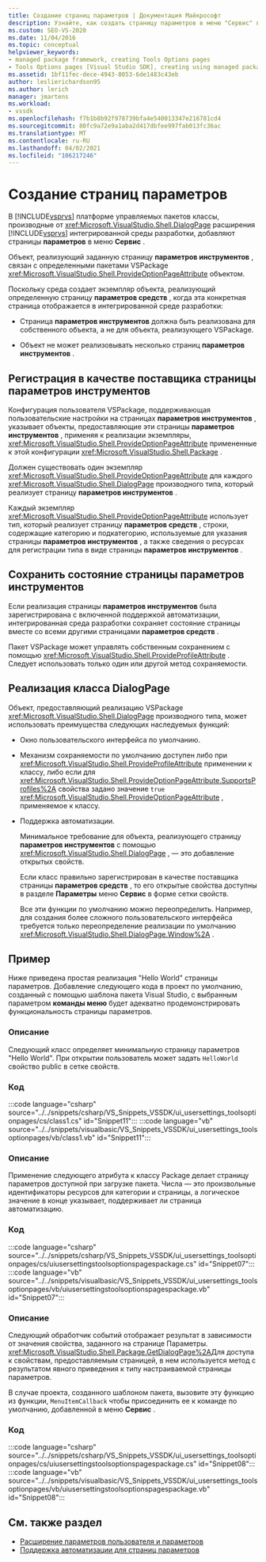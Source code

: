 ```yaml
---
title: Создание страниц параметров | Документация Майкрософт
description: Узнайте, как создать страницу параметров в меню "Сервис" в Visual Studio, реализовав класс DialogPage из управляемой платформы пакетов.
ms.custom: SEO-VS-2020
ms.date: 11/04/2016
ms.topic: conceptual
helpviewer_keywords:
- managed package framework, creating Tools Options pages
- Tools Options pages [Visual Studio SDK], creating using managed package framework
ms.assetid: 1bf11fec-dece-4943-8053-6de1483c43eb
author: leslierichardson95
ms.author: lerich
manager: jmartens
ms.workload:
- vssdk
ms.openlocfilehash: f7b1b8b92f978739bfa4e540013347e216781cd4
ms.sourcegitcommit: 80fc9a72e9a1aba2d417dbfee997fab013fc36ac
ms.translationtype: MT
ms.contentlocale: ru-RU
ms.lasthandoff: 04/02/2021
ms.locfileid: "106217246"
---
```

# <a name="create-options-pages"></a>Создание страниц параметров
В [!INCLUDE[vsprvs](../../code-quality/includes/vsprvs_md.md)] платформе управляемых пакетов классы, производные от <xref:Microsoft.VisualStudio.Shell.DialogPage> расширения [!INCLUDE[vsprvs](../../code-quality/includes/vsprvs_md.md)] интегрированной среды разработки, добавляют страницы **параметров** в меню **Сервис** .

 Объект, реализующий заданную страницу **параметров инструментов** , связан с определенными пакетами VSPackage <xref:Microsoft.VisualStudio.Shell.ProvideOptionPageAttribute> объектом.

 Поскольку среда создает экземпляр объекта, реализующий определенную страницу **параметров средств** , когда эта конкретная страница отображается в интегрированной среде разработки:

- Страница **параметров инструментов** должна быть реализована для собственного объекта, а не для объекта, реализующего VSPackage.

- Объект не может реализовывать несколько страниц **параметров инструментов** .

## <a name="register-as-a-tools-options-page-provider"></a>Регистрация в качестве поставщика страницы параметров инструментов
 Конфигурация пользователя VSPackage, поддерживающая пользовательские настройки на страницах **параметров инструментов** , указывает объекты, предоставляющие эти страницы **параметров инструментов** , применяя к реализации экземпляры, <xref:Microsoft.VisualStudio.Shell.ProvideOptionPageAttribute> примененные к этой конфигурации <xref:Microsoft.VisualStudio.Shell.Package> .

 Должен существовать один экземпляр <xref:Microsoft.VisualStudio.Shell.ProvideOptionPageAttribute> для каждого <xref:Microsoft.VisualStudio.Shell.DialogPage> производного типа, который реализует страницу **параметров инструментов** .

 Каждый экземпляр <xref:Microsoft.VisualStudio.Shell.ProvideOptionPageAttribute> использует тип, который реализует страницу **параметров средств** , строки, содержащие категорию и подкатегорию, используемые для указания страницы **параметров инструментов** , а также сведения о ресурсах для регистрации типа в виде страницы **параметров инструментов** .

## <a name="persist-tools-options-page-state"></a>Сохранить состояние страницы параметров инструментов
 Если реализация страницы **параметров инструментов** была зарегистрирована с включенной поддержкой автоматизации, интегрированная среда разработки сохраняет состояние страницы вместе со всеми другими страницами **параметров средств** .

 Пакет VSPackage может управлять собственным сохранением с помощью <xref:Microsoft.VisualStudio.Shell.ProvideProfileAttribute> . Следует использовать только один или другой метод сохраняемости.

## <a name="implement-dialogpage-class"></a>Реализация класса DialogPage
 Объект, предоставляющий реализацию VSPackage <xref:Microsoft.VisualStudio.Shell.DialogPage> производного типа, может использовать преимущества следующих наследуемых функций:

- Окно пользовательского интерфейса по умолчанию.

- Механизм сохраняемости по умолчанию доступен либо при <xref:Microsoft.VisualStudio.Shell.ProvideProfileAttribute> применении к классу, либо если для <xref:Microsoft.VisualStudio.Shell.ProvideOptionPageAttribute.SupportsProfiles%2A> свойства задано значение `true` <xref:Microsoft.VisualStudio.Shell.ProvideOptionPageAttribute> , применяемое к классу.

- Поддержка автоматизации.

  Минимальное требование для объекта, реализующего страницу **параметров инструментов** с помощью <xref:Microsoft.VisualStudio.Shell.DialogPage> , — это добавление открытых свойств.

  Если класс правильно зарегистрирован в качестве поставщика страницы **параметров средств** , то его открытые свойства доступны в разделе **Параметры** меню **Сервис** в форме сетки свойств.

  Все эти функции по умолчанию можно переопределить. Например, для создания более сложного пользовательского интерфейса требуется только переопределение реализации по умолчанию <xref:Microsoft.VisualStudio.Shell.DialogPage.Window%2A> .

## <a name="example"></a>Пример
 Ниже приведена простая реализация "Hello World" страницы параметров. Добавление следующего кода в проект по умолчанию, созданный с помощью шаблона пакета Visual Studio, с выбранным параметром **команды меню** будет адекватно продемонстрировать функциональность страницы параметров.

### <a name="description"></a>Описание
 Следующий класс определяет минимальную страницу параметров "Hello World". При открытии пользователь может задать `HelloWorld` свойство public в сетке свойств.

### <a name="code"></a>Код
:::code language="csharp" source="../../snippets/csharp/VS_Snippets_VSSDK/ui_usersettings_toolsoptionpages/cs/class1.cs" id="Snippet11":::
:::code language="vb" source="../../snippets/visualbasic/VS_Snippets_VSSDK/ui_usersettings_toolsoptionpages/vb/class1.vb" id="Snippet11":::

### <a name="description"></a>Описание
 Применение следующего атрибута к классу Package делает страницу параметров доступной при загрузке пакета. Числа — это произвольные идентификаторы ресурсов для категории и страницы, а логическое значение в конце указывает, поддерживает ли страница автоматизацию.

### <a name="code"></a>Код
:::code language="csharp" source="../../snippets/csharp/VS_Snippets_VSSDK/ui_usersettings_toolsoptionpages/cs/uiusersettingstoolsoptionspagespackage.cs" id="Snippet07":::
:::code language="vb" source="../../snippets/visualbasic/VS_Snippets_VSSDK/ui_usersettings_toolsoptionpages/vb/uiusersettingstoolsoptionspagespackage.vb" id="Snippet07":::

### <a name="description"></a>Описание
 Следующий обработчик событий отображает результат в зависимости от значения свойства, заданного на странице Параметры. <xref:Microsoft.VisualStudio.Shell.Package.GetDialogPage%2A>Для доступа к свойствам, предоставляемым страницей, в нем используется метод с результатом явного приведения к типу настраиваемой страницы параметров.

 В случае проекта, созданного шаблоном пакета, вызовите эту функцию из функции, `MenuItemCallback` чтобы присоединить ее к команде по умолчанию, добавленной в меню **Сервис** .

### <a name="code"></a>Код
:::code language="csharp" source="../../snippets/csharp/VS_Snippets_VSSDK/ui_usersettings_toolsoptionpages/cs/uiusersettingstoolsoptionspagespackage.cs" id="Snippet08":::
:::code language="vb" source="../../snippets/visualbasic/VS_Snippets_VSSDK/ui_usersettings_toolsoptionpages/vb/uiusersettingstoolsoptionspagespackage.vb" id="Snippet08":::

## <a name="see-also"></a>См. также раздел
- [Расширение параметров пользователя и параметров](../../extensibility/extending-user-settings-and-options.md)
- [Поддержка автоматизации для страниц параметров](../../extensibility/internals/automation-support-for-options-pages.md)
